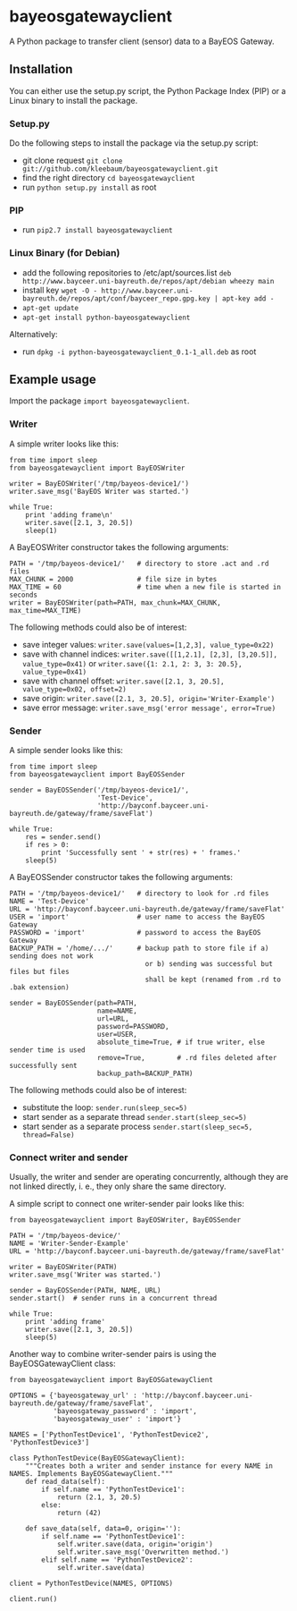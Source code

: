 # bayeosgatewayclient
A Python package to transfer client (sensor) data to a BayEOS Gateway.

## Installation
You can either use the setup.py script, the Python Package Index (PIP) or a Linux binary to install the package.

### Setup.py
Do the following steps to install the package via the setup.py script:
- git clone request ```git clone git://github.com/kleebaum/bayeosgatewayclient.git```
- find the right directory ```cd bayeosgatewayclient```
- run ```python setup.py install``` as root

### PIP
- run ```pip2.7 install bayeosgatewayclient```

### Linux Binary (for Debian)
- add the following repositories to /etc/apt/sources.list ```deb http://www.bayceer.uni-bayreuth.de/repos/apt/debian wheezy main```
- install key ```wget -O - http://www.bayceer.uni-bayreuth.de/repos/apt/conf/bayceer_repo.gpg.key | apt-key add -```
- ```apt-get update```
- ```apt-get install python-bayeosgatewayclient```

Alternatively:
- run ```dpkg -i python-bayeosgatewayclient_0.1-1_all.deb``` as root

## Example usage
Import the package ```import bayeosgatewayclient```.

### Writer
A simple writer looks like this:
```
from time import sleep
from bayeosgatewayclient import BayEOSWriter

writer = BayEOSWriter('/tmp/bayeos-device1/')
writer.save_msg('BayEOS Writer was started.')

while True:
    print 'adding frame\n'
    writer.save([2.1, 3, 20.5])
    sleep(1)
```

A BayEOSWriter constructor takes the following arguments:
```
PATH = '/tmp/bayeos-device1/'	# directory to store .act and .rd files
MAX_CHUNK = 2000				# file size in bytes
MAX_TIME = 60					# time when a new file is started in seconds
writer = BayEOSWriter(path=PATH, max_chunk=MAX_CHUNK, max_time=MAX_TIME)
```

The following methods could also be of interest:
- save integer values: ```writer.save(values=[1,2,3], value_type=0x22)```
- save with channel indices: ```writer.save([[1,2.1], [2,3], [3,20.5]], value_type=0x41)``` or
  ```writer.save({1: 2.1, 2: 3, 3: 20.5}, value_type=0x41)```
- save with channel offset: ```writer.save([2.1, 3, 20.5], value_type=0x02, offset=2)```
- save origin: ```writer.save([2.1, 3, 20.5], origin='Writer-Example')```
- save error message: ```writer.save_msg('error message', error=True)```

### Sender
A simple sender looks like this:
```
from time import sleep
from bayeosgatewayclient import BayEOSSender

sender = BayEOSSender('/tmp/bayeos-device1/', 
					  'Test-Device', 
					  'http://bayconf.bayceer.uni-bayreuth.de/gateway/frame/saveFlat')

while True:
    res = sender.send()
    if res > 0:
        print 'Successfully sent ' + str(res) + ' frames.'
    sleep(5)
```

A BayEOSSender constructor takes the following arguments:
```
PATH = '/tmp/bayeos-device1/'	# directory to look for .rd files
NAME = 'Test-Device'
URL = 'http://bayconf.bayceer.uni-bayreuth.de/gateway/frame/saveFlat'
USER = 'import'					# user name to access the BayEOS Gateway
PASSWORD = 'import'				# password to access the BayEOS Gateway
BACKUP_PATH = '/home/.../' 		# backup path to store file if a) sending does not work 
								  or b) sending was successful but files but files 
								  shall be kept (renamed from .rd to .bak extension)

sender = BayEOSSender(path=PATH, 
					  name=NAME, 
					  url=URL, 
					  password=PASSWORD,
					  user=USER,
					  absolute_time=True, # if true writer, else sender time is used
					  remove=True,		  # .rd files deleted after successfully sent
					  backup_path=BACKUP_PATH)
```

The following methods could also be of interest:
- substitute the loop: ```sender.run(sleep_sec=5)```
- start sender as a separate thread ```sender.start(sleep_sec=5)```
- start sender as a separate process ```sender.start(sleep_sec=5, thread=False)```

### Connect writer and sender
Usually, the writer and sender are operating concurrently, although they are not
linked directly, i. e., they only share the same directory. 

A simple script to connect one writer-sender pair looks like this:
```
from bayeosgatewayclient import BayEOSWriter, BayEOSSender

PATH = '/tmp/bayeos-device/'
NAME = 'Writer-Sender-Example'
URL = 'http://bayconf.bayceer.uni-bayreuth.de/gateway/frame/saveFlat'

writer = BayEOSWriter(PATH)
writer.save_msg('Writer was started.')

sender = BayEOSSender(PATH, NAME, URL)
sender.start() 	# sender runs in a concurrent thread

while True:
    print 'adding frame'
    writer.save([2.1, 3, 20.5])
    sleep(5)
```

Another way to combine writer-sender pairs is using the BayEOSGatewayClient class:
```
from bayeosgatewayclient import BayEOSGatewayClient

OPTIONS = {'bayeosgateway_url' : 'http://bayconf.bayceer.uni-bayreuth.de/gateway/frame/saveFlat',
           'bayeosgateway_password' : 'import',
           'bayeosgateway_user' : 'import'}

NAMES = ['PythonTestDevice1', 'PythonTestDevice2', 'PythonTestDevice3']

class PythonTestDevice(BayEOSGatewayClient):
    """Creates both a writer and sender instance for every NAME in NAMES. Implements BayEOSGatewayClient."""
    def read_data(self):
        if self.name == 'PythonTestDevice1':
            return (2.1, 3, 20.5)
        else:
            return (42)
        
    def save_data(self, data=0, origin=''):
        if self.name == 'PythonTestDevice1':
            self.writer.save(data, origin='origin')
            self.writer.save_msg('Overwritten method.')
        elif self.name == 'PythonTestDevice2':
            self.writer.save(data)

client = PythonTestDevice(NAMES, OPTIONS)

client.run()
```